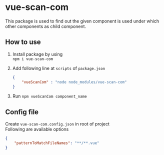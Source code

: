 # vue-scan-com

This package is used to find out the given component is used under which other components as child component.

## How to use

1. Install package by using<br/>
    `npm i vue-scan-com`
2. Add following line at `scripts` of `package.json`

    ```json
    {
        "vueScanCom" : "node node_modules/vue-scan-com"
    }
    ```

3. Run `npm vueScanCom component_name`

## Config file

Create `vue-scan-com.config.json` in root of project<br/>
Following are available options

```json
{
    "patternToMatchFileNames": "**/**.vue"
}
```
